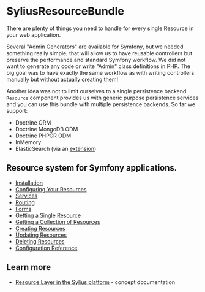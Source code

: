 # SyliusResourceBundle

There are plenty of things you need to handle for every single Resource in your web application.

Several "Admin Generators" are available for Symfony, but we needed something really simple, that will allow us to have reusable controllers
but preserve the performance and standard Symfony workflow. We did not want to generate any code or write "Admin" class definitions in PHP.
The big goal was to have exactly the same workflow as with writing controllers manually but without actually creating them!

Another idea was not to limit ourselves to a single persistence backend.
``Resource`` component provides us with generic purpose persistence services and you can use this bundle with multiple persistence backends.
So far we support:

* Doctrine ORM
* Doctrine MongoDB ODM
* Doctrine PHPCR ODM
* InMemory
* ElasticSearch (via an [extension](https://github.com/Sylius/SyliusElasticSearchPlugin))

## Resource system for Symfony applications.

* [Installation](installation.md)
* [Configuring Your Resources](configuration.md)
* [Services](services.md)
* [Routing](routing.md)
* [Forms](forms.md)
* [Getting a Single Resource](show_resource.md)
* [Getting a Collection of Resources](index_resources.md)
* [Creating Resources](create_resource.md)
* [Updating Resources](update_resource.md)
* [Deleting Resources](delete_resource.md)
* [Configuration Reference](reference.md)

## Learn more

* [Resource Layer in the Sylius platform](https://docs.sylius.com/en/latest/book/architecture/resource_layer.html) - concept documentation
